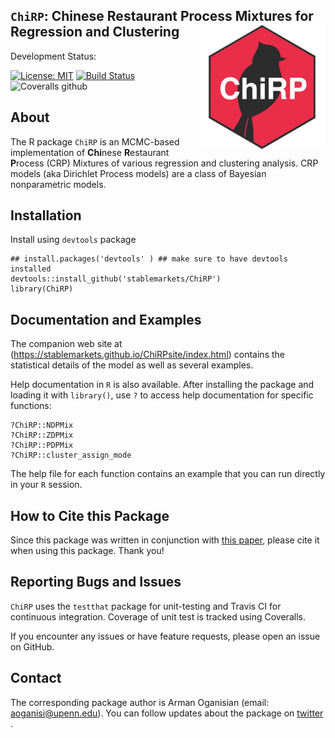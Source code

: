 ## `ChiRP`: Chinese Restaurant Process Mixtures for Regression and Clustering <a href="url"><img src="logo.png" align="right" height="200" width="200" ></a>

Development Status:

[![License: MIT](https://img.shields.io/badge/License-MIT-yellow.svg)](https://opensource.org/licenses/MIT)
[![Build Status](https://travis-ci.org/stablemarkets/ChiRP.svg?branch=master)](https://travis-ci.org/stablemarkets/ChiRP)
![Coveralls github](https://img.shields.io/coveralls/github/stablemarkets/ChiRP.svg?style=popout)

## About
The R package `ChiRP` is an MCMC-based implementation of **Chi**nese **R**estaurant **P**rocess (CRP) Mixtures of various regression and clustering analysis. CRP models (aka Dirichlet Process models) are a class of Bayesian nonparametric models.

## Installation

Install using `devtools` package
```
## install.packages('devtools' ) ## make sure to have devtools installed 
devtools::install_github('stablemarkets/ChiRP')
library(ChiRP)
``` 

## Documentation and Examples
The companion web site at (https://stablemarkets.github.io/ChiRPsite/index.html) contains the statistical details of the model as well as several examples. 

Help documentation in `R` is also available.  After installing the package and loading it with `library()`, use `?` to access help documentation for specific functions:
```
?ChiRP::NDPMix
?ChiRP::ZDPMix
?ChiRP::PDPMix
?ChiRP::cluster_assign_mode
``` 
The help file for each function contains an example that you can run directly in your `R` session.

## How to Cite this Package
Since this package was written in conjunction with [this paper](https://arxiv.org/abs/1810.09494), please cite it when using this package. Thank you!

## Reporting Bugs and Issues
`ChiRP` uses the `testthat` package for unit-testing and Travis CI for continuous integration. Coverage of unit test is tracked using Coveralls. 

If you encounter any issues or have feature requests, please open an issue on GitHub.

## Contact
The corresponding package author is Arman Oganisian (email: aoganisi@upenn.edu). You can follow updates about the package on [twitter](https://twitter.com/StableMarkets) .
